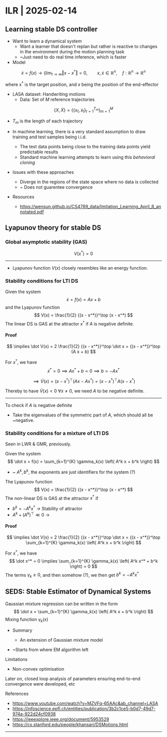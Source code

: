 # ILR | 2025-02-14

## Learning stable DS controller

- Want to learn a dynamical system
  - Want a learner that doesn't replan but rather is reactive to changes in the environment during the motion planning task
  - ~Just need to do real time inference, which is faster
- Model

$$
\dot x = f(x) \longrightarrow \Big\{ \lim_{t \to \infty} \Vert x - x^* \Vert = 0, \qquad x, \dot x \in \mathbb{R}^n, \quad f: \mathbb{R}^n \to \mathbb{R}^n
$$

where $x^*$ is the target position, and $x$ being the position of the end-effector

- LASA dataset: Handwriting motions
  - Data: Set of $M$ reference trajectories

$$
\{ X, \dot X \} = \Bigg\{ \Big\{ x_t, \dot x_t \Big\}_{t=1}^{T_m} \Bigg\}_{m=1}^{M}
$$

- $T_m$ is the length of each trajectory

- In machine learning, there is a very standard assumption to draw training and test samples being i.i.d.
  - The test data points being close to the training data points yield predictable results
  - Standard machine learning attempts to learn using this *behavioral cloning*
- Issues with these approaches
  - Diverge in the regions of the state space where no data is collected
  - ~ Does not guarentee convergence
- Resources
  - <https://wensun.github.io/CS4789_data/Imitation_Learning_April_8_annotated.pdf>

## Lyapunov theory for stable DS

### Global asymptotic stability (GAS)

$$
V(x^*) = 0
$$

---

- Lyapunov function $V(x)$ closely resembles like an energy function.

### Stability conditions for LTI DS

Given the system
$$
\dot x = f(x) = A x + b
$$
and the Lyapunov function
$$
V(x) = \frac{1}{2} {(x - x^*)}^\top (x - x^*)
$$
The linear DS is GAS at the attractor $x^*$ if $A$ is negative definite.

#### Proof

$$
\implies \dot V(x) = 2 \frac{1}{2} {(x - x^*)}^\top \dot x = {(x - x^*)}^\top (A x + b)
$$

For $x^*$, we have
$$
\dot x^* = 0 \implies A x^* + b = 0 \implies b = - A x^*
$$

$$
\implies \dot V(x) = {(x - x^*)}^\top (A x - A x^*) = {(x - x^*)}^\top A (x - x^*)
$$

Thereby to have $\dot V(x) < 0 \ \forall x \neq 0$, we need $A$ to be negative definite.

---

To check if $A$ is negative definite

- Take the eigenvalues of the symmetric part of $A$, which should all be ~negative.

### Stability conditions for a mixture of LTI DS

Seen in LWR & GMR, previously.

Given the system
$$
\dot x = f(x) = \sum_{k=1}^{K} \gamma_k(x) \left( A^k x + b^k \right)
$$

- ~ $A^k, b^k$, the exponents are just identifiers for the system (?)

The Lyapunov function
$$
V(x) = \frac{1}{2} {(x - x^*)}^\top (x - x^*)
$$
The non-linear DS is GAS at the attractor $x^*$ if

- $b^k = - A^k x^*$ $\longrightarrow$ Stability of attractor
- $A^k + {(A^k)}^\top \ll 0$ $\longrightarrow$

#### Proof

$$
\implies \dot V(x) = 2 \frac{1}{2} {(x - x^*)}^\top \dot x = {(x - x^*)}^\top \sum_{k=1}^{K} \gamma_k(x) \left( A^k x + b^k \right)
$$

For $x^*$, we have
$$
\dot x^* = 0 \implies \sum_{k=1}^{K} \gamma_k(x) \left( A^k x^* + b^k \right) = 0
$$
The terms $\gamma_k \geq 0$, and then somehow (?), we then get $b^k = - A^k x^*$

## SEDS: Stable Estimator of Dynamical Systems

Gaussian mixture regression can be written in the form
$$
\dot x = \sum_{k=1}^{K} \gamma_k(x) \left( A^k x + b^k \right)
$$
Mixing function $\gamma_k(x)$

- Summary
  - An extension of Gaussian mixture model

- ~Starts from where EM algorithm left

Limitations

- Non-convex optimisation

Later on, closed loop analysis of parameters ensuring end-to-end convergence were developed, etc

References

- <https://www.youtube.com/watch?v=MZVFq-65AAc&ab_channel=LASA>
- <https://infoscience.epfl.ch/entities/publication/3b2c1ce5-b0d7-49d7-974a-922d24cf0938>
- <https://ieeexplore.ieee.org/document/5953529>
- <https://cs.stanford.edu/people/khansari/DSMotions.html>

---

